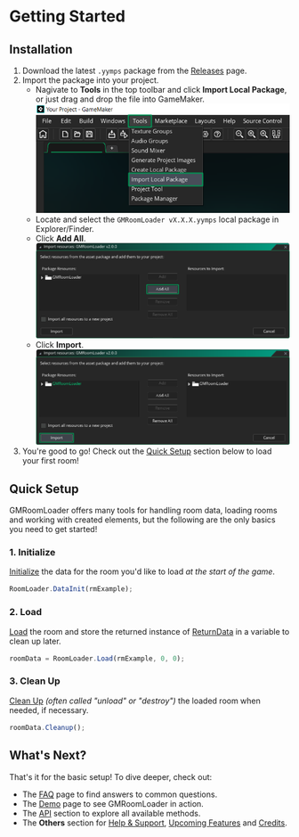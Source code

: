 # Getting Started

## Installation
1. Download the latest `.yymps` package from the [Releases](https://github.com/glebtsereteli/GMRoomLoader/releases) page.
2. Import the package into your project.
    * Nagivate to __Tools__ in the top toolbar and click __Import Local Package__, or just drag and drop the file into GameMaker.
    ![alt text](import01.png)
    * Locate and select the `GMRoomLoader vX.X.X.yymps` local package in Explorer/Finder.
    * Click __Add All__.
    ![alt text](import02.png)
    * Click __Import__.
    ![alt text](import03.png)
3. You're good to go! Check out the [Quick Setup](#quick-setup) section below to load your first room!

## Quick Setup
GMRoomLoader offers many tools for handling room data, loading rooms and working with created elements, but the following are the only basics you need to get started!

### 1. Initialize
[Initialize](/pages/api/roomloader/#initialization) the data for the room you'd like to load *at the start of the game*.
```js
RoomLoader.DataInit(rmExample);
```
### 2. Load
[Load](/pages/api/roomloader/#load) the room and store the returned instance of [ReturnData](/pages/api/returndata) in a variable to clean up later.
```js
roomData = RoomLoader.Load(rmExample, 0, 0);
```
### 3. Clean Up
[Clean Up](/pages/api/returndata/#cleanup) *(often called "unload" or "destroy")* the loaded room when needed, if necessary.
```js
roomData.Cleanup();
```
## What's Next?
That's it for the basic setup! To dive deeper, check out:
* The [FAQ](/pages/home/faq) page to find answers to common questions.
* The [Demo](/pages/home/demo) page to see GMRoomLoader in action.
* The [API](/pages/api/overview) section to explore all available methods.
* The __Others__ section for [Help & Support](/pages/others/helpSupport), [Upcoming Features](/pages/others/upcomingFeatures) and [Credits](/pages/others/credits).
